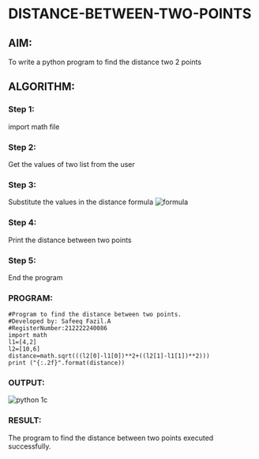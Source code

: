 # DISTANCE-BETWEEN-TWO-POINTS

## AIM:
To write a python program to find the distance two 2 points
## ALGORITHM:
### Step 1: 
import math file
### Step 2: 
Get the values of two list from the user
### Step 3: 
Substitute the values in the distance formula  ![formula](/formula.jpg)
### Step 4: 
Print the distance between two points
### Step 5: 
End the program

### PROGRAM:
```
#Program to find the distance between two points.
#Developed by: Safeeq Fazil.A
#RegisterNumber:212222240086
import math
l1=[4,2]
l2=[10,6]
distance=math.sqrt(((l2[0]-l1[0])**2+((l2[1]-l1[1])**2)))
print ("{:.2f}".format(distance))
```
  


### OUTPUT:
![python 1c](https://user-images.githubusercontent.com/118680361/226115930-93319c2b-b312-497a-9a22-ba1b83f68f83.png)


### RESULT:
The program to find the distance between two points executed successfully.

